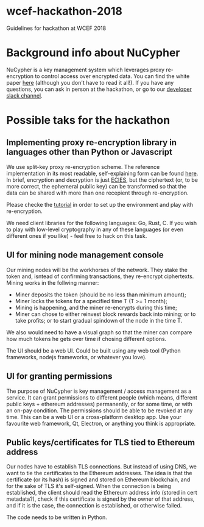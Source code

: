 # wcef-hackathon-2018
Guidelines for hackathon at WCEF 2018

# Background info about NuCypher

NuCypher is a key management system which leverages proxy re-encryption to control access over encrypted data.
You can find the white paper [here](https://cdn2.hubspot.net/hubfs/2807639/NuCypher%20KMS%20Technical%20White%20Paper.pdf?t=1510526466105) (although you don't have to read it all!).
If you have any questions, you can ask in person at the hackathon, or go to our [developer slack channel](https://nucypher-kms-slack.herokuapp.com/).

# Possible taks for the hackathon

## Implementing proxy re-encryption library in languages other than Python or Javascript

We use split-key proxy re-encryption scheme. The reference implementation in its most readable, self-explaining form can be found [here](https://github.com/nucypher/nucypher-pre-python/blob/master/npre/umbral.py). In brief, encryption and decryption is just [ECIES](https://en.wikipedia.org/wiki/Integrated_Encryption_Scheme), but the ciphertext (or, to be more correct, the ephemeral public key) can be transformed so that the data can be shared with more than one recepient through re-encryption.

Please checke the [tutorial](https://blog.nucypher.com/proxy-re-encryption-playground-in-python-3bc66170b9bf) in order to set up the environment and play with re-encryption.

We need client libraries for the following languages: Go, Rust, C. If you wish to play with low-level cryptography in any of these languages (or even different ones if you like) - feel free to hack on this task.

## UI for mining node management console

Our mining nodes will be the workhorses of the network.
They stake the token and, isntead of confirming transactions, they re-encrypt ciphertexts.
Mining works in the follwing manner:

* Miner deposits the token (should be no less than minimum amount);
* Miner locks the tokens for a specified time T (T >= 1 month);
* Mining is happening, and the miner re-encrypts during this time;
* Miner can chose to either reinvest block rewards back into mining; or to take profits; or to start gradual spindown of the node in the time T.

We also would need to have a visual graph so that the miner can compare how much tokens he gets over time if chosing different options.

The UI should be a web UI.
Could be built using any web tool (Python frameworks, nodejs frameworks, or whatever you love).

## UI for granting permissions

The purpose of NuCypher is key management / access management as a service.
It can grant permissions to different people (which means, different public keys + ethereum addresses) permanently, or for some time, or with an on-pay condition.
The permissions should be able to be revoked at any time.
This can be a web UI or a cross-platform desktop app.
Use your favourite web framework, Qt, Electron, or anything you think is appropriate.


## Public keys/certificates for TLS tied to Ethereum address

Our nodes have to establish TLS connections.
But instead of using DNS, we want to tie the certificates to the Ethereum addresses.
The idea is that the certificate (or its hash) is signed and stored on Ethereum blockchain, and for the sake of TLS it's self-signed.
When the connection is being established, the client should read the Ethereum address info (stored in cert metadata?), check if this certificate is signed by the owner of that address, and if it is the case, the connection is established, or otherwise failed.

The code needs to be written in Python.
